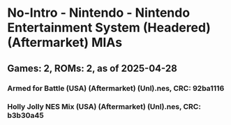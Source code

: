 # No-Intro - Nintendo - Nintendo Entertainment System (Headered) (Aftermarket) MIAs
## Games: 2, ROMs: 2, as of 2025-04-28

### Armed for Battle (USA) (Aftermarket) (Unl).nes, CRC: 92ba1116
### Holly Jolly NES Mix (USA) (Aftermarket) (Unl).nes, CRC: b3b30a45
